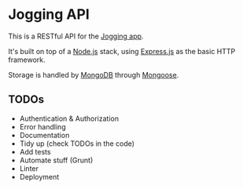 # Jogging API

This is a RESTful API for the [Jogging app](https://github.com/irodrigo17/jogging-demo-app).

It's built on top of a [Node.js](http://nodejs.org/) stack, using [Express.js](http://expressjs.com/) as the basic HTTP framework.

Storage is handled by [MongoDB](http://www.mongodb.org/) through [Mongoose](http://mongoosejs.com/).

## TODOs

- Authentication & Authorization
- Error handling
- Documentation
- Tidy up (check TODOs in the code)
- Add tests
- Automate stuff (Grunt)
- Linter
- Deployment
